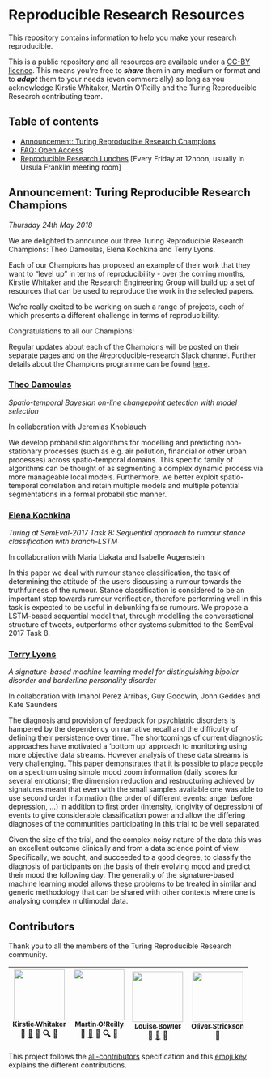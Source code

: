 # Reproducible Research Resources

This repository contains information to help you make your research reproducible.

This is a public repository and all resources are available under a [CC-BY licence](https://github.com/alan-turing-institute/ReproducibleResearchResources/blob/master/LICENSE). This means you're free to ***share*** them in any medium or format and to ***adapt*** them to your needs (even commercially) so long as you acknowledge Kirstie Whitaker, Martin O'Reilly and the Turing Reproducible Research contributing team.

## Table of contents

* [Announcement: Turing Reproducible Research Champions](#announcement-turing-reproducible-research-champions)
* [FAQ: Open Access](https://github.com/alan-turing-institute/ReproducibleResearchResources/blob/master/FAQ_OpenAccess.md)
* [Reproducible Research Lunches](https://github.com/alan-turing-institute/ReproducibleResearchResources/blob/master/comms/reproducible-research-dropin-ann.md) [Every Friday at 12noon, usually in Ursula Franklin meeting room]

## Announcement: Turing Reproducible Research Champions

_Thursday 24th May 2018_

We are delighted to announce our three Turing Reproducible Research Champions: Theo Damoulas, Elena Kochkina and Terry Lyons.

Each of our Champions has proposed an example of their work that they want to “level up” in terms of reproducibility - over the coming months, Kirstie Whitaker and the Research Engineering Group will build up a set of resources that can be used to reproduce the work in the selected papers.

We’re really excited to be working on such a range of projects, each of which presents a different challenge in terms of reproducibility.

Congratulations to all our Champions!

Regular updates about each of the Champions will be posted on their separate pages and on the #reproducible-research Slack channel.
Further details about the Champions programme can be found [here](https://github.com/alan-turing-institute/ReproducibleResearchResources/blob/master/champions/champions=programme.md).

### [Theo Damoulas](https://github.com/alan-turing-institute/ReproducibleResearchResources/blob/master/champions/theo-damoulas.md)
*Spatio-temporal Bayesian on-line changepoint detection with model selection*

In collaboration with Jeremias Knoblauch

We develop probabilistic algorithms for modelling and predicting non-stationary processes (such as e.g. air pollution, financial or other urban processes) across spatio-temporal domains.
This specific family of algorithms can be thought of as segmenting a complex dynamic process via more manageable local models.
Furthermore, we better exploit spatio-temporal correlation and retain multiple models and multiple potential segmentations in a formal probabilistic manner.

### [Elena Kochkina](https://github.com/alan-turing-institute/ReproducibleResearchResources/blob/master/champions/elena-kochkina.md)
*Turing at SemEval-2017 Task 8: Sequential approach to rumour stance classification with branch-LSTM*

In collaboration with Maria Liakata and Isabelle Augenstein

In this paper we deal with rumour stance classification, the task of determining the attitude of the users discussing a rumour towards the truthfulness of the rumour.
Stance classification is considered to be an important step towards rumour verification, therefore performing well in this task is expected to be useful in debunking false rumours.
We propose a LSTM-based sequential model that, through modelling the conversational structure of tweets, outperforms other systems submitted to the SemEval-2017 Task 8.

### [Terry Lyons](https://github.com/alan-turing-institute/ReproducibleResearchResources/blob/master/champions/terry-lyons.md)
*A signature-based machine learning model for distinguishing bipolar disorder and borderline personality disorder*

In collaboration with Imanol Perez Arribas, Guy Goodwin, John Geddes and Kate Saunders

The diagnosis and provision of feedback for psychiatric disorders is hampered by the dependency on narrative recall and the difficulty of defining their persistence over time.
The shortcomings of current diagnostic approaches have motivated a ‘bottom up’ approach to monitoring using more objective data streams. However analysis of these data streams is very challenging.
This paper demonstrates that it is possible to place people on a spectrum using simple mood zoom information (daily scores for several emotions); the dimension reduction and restructuring achieved by signatures meant that even with the small samples available one was able to use second order information (the order of different events: anger before depression, …) in addition to first order (intensity, longivity of depression) of events to give considerable classification power and allow the differing diagnoses of the communities participating in this trial to be well separated.

Given the size of the trial, and the complex noisy nature of the data this was an excellent outcome clinically and from a data science point of view.
Speciﬁcally, we sought, and succeeded to a good degree, to classify the diagnosis of participants on the basis of their evolving mood and predict their mood the following day.
The generality of the signature-based machine learning model allows these problems to be treated in similar and generic methodology that can be shared with other contexts where one is analysing complex multimodal data.



## Contributors

Thank you to all the members of the Turing Reproducible Research community.


<!-- ALL-CONTRIBUTORS-LIST:START - Do not remove or modify this section -->
| [<img src="https://avatars3.githubusercontent.com/u/3626306?s=400&v=4" width="100px;"/><br /><sub>Kirstie Whitaker</sub>](https://github.com/kirstiejane)<br /> :speech_balloon: [:book:](https://github.com/alan-turing-institute/ReproducibleResearchResources/commits?author=kirstiejane) 🤔 :mag: :loudspeaker: | [<img src="https://avatars2.githubusercontent.com/u/21147592?s=460&v=4" width="100px;"/><br /><sub>Martin O'Reilly</sub>](https://github.com/martintoreilly)<br /> :speech_balloon: [📖](https://github.com/alan-turing-institute/ReproducibleResearchResources/commits?author=martintoreilly) 🤔 :mag: :loudspeaker: | [<img src="https://avatars3.githubusercontent.com/u/25640708?s=400&v=4" width="100px;"/><br /><sub>Louise Bowler</sub>](https://github.com/LouiseABowler)<br /> :speech_balloon: [📖](https://github.com/alan-turing-institute/ReproducibleResearchResources/commits?author=LouiseABowler) 🤔 | [<img src="https://avatars2.githubusercontent.com/u/5434836?s=400&v=4" width="100px;"/><br /><sub>Oliver Strickson</sub>](https://github.com/ots22)<br /> :speech_balloon: |
| :---: | :---: | :---: | :---: |

<!-- ALL-CONTRIBUTORS-LIST:END -->

This project follows the [all-contributors][all-contributors] specification and this [emoji key][emojis] explains the different contributions.

[emojis]: https://github.com/kentcdodds/all-contributors#emoji-key
[all-contributors]: https://github.com/kentcdodds/all-contributors
